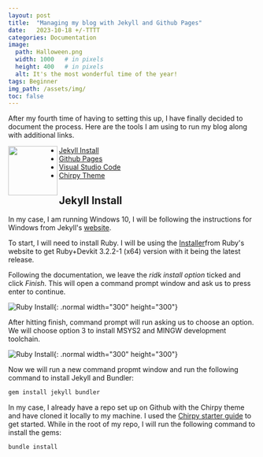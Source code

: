```yaml
---
layout: post
title:  "Managing my blog with Jekyll and Github Pages"
date:   2023-10-18 +/-TTTT
categories: Documentation
image:
  path: Halloween.png
  width: 1000   # in pixels
  height: 400   # in pixels
  alt: It's the most wonderful time of the year!
tags: Beginner
img_path: /assets/img/
toc: false
---
```


After my fourth time of having to setting this up, I have finally decided to document the process. Here are the tools I am using to run my blog along with additional links. 

<img 
    align="left" 
    width="100" 
    height="100" 
    src="Get-Date-Example-01.png">

- [Jekyll Install](https://jekyllrb.com/docs/installation/)
- [Github Pages](https://pages.github.com/)
- [Visual Studio Code](https://code.visualstudio.com/)
- [Chirpy Theme](https://chirpy.cotes.page/)

## Jekyll Install
In my case, I am running Windows 10, I will be following the instructions for Windows from Jekyll's [website](https://jekyllrb.com/docs/installation/windows/). 

To start, I will need to install Ruby. I will be using the  [Installer](https://rubyinstaller.org/downloads/)from Ruby's website to get Ruby+Devkit 3.2.2-1 (x64) version with it being the latest release. 

Following the documentation, we leave the *ridk install option* ticked and click *Finish*. This will open a command prompt window and ask us to press enter to continue.


![Ruby Install](/Ruby_Install_01.png){: .normal width="300" height="300"}

After hitting finish, command prompt will run asking us to choose an option. We will choose option 3 to install MSYS2 and MINGW development toolchain.

![Ruby Install](/Ruby_Install_02.png){: .normal width="300" height="300"}

Now we will run a new command propmt window and run the following command to install Jekyll and Bundler:

```powershell
gem install jekyll bundler
```

In my case, I already have a repo set up on Github with the Chirpy theme and have cloned it locally to my machine. I used the [Chirpy starter guide](https://github.com/cotes2020/chirpy-starter) to get started. 
While in the root of my repo, I will run the following command to install the gems:

```powershell
bundle install
```
```



    